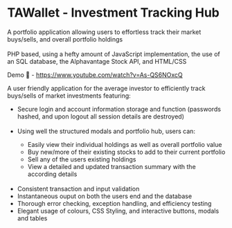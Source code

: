 # TAWallet - Investment Tracking Hub
A portfolio application allowing users to effortless track their market buys/sells, and overall portfolio holdings
<br><br>
PHP based, using a hefty amount of JavaScript implementation, the use of an SQL database, the Alphavantage Stock API, and HTML/CSS

Demo 🎥 - https://www.youtube.com/watch?v=As-QS6NOxcQ

A user friendly application for the average investor to efficiently track buys/sells of market investments featuring:
<ul>
  <li> Secure login and account information storage and function (passwords hashed, and upon logout all session details are destroyed)</li>
  <br>
  <li> Using well the structured modals and portfolio hub, users can:</li>
  <ul>
    <li> Easily view their individual holdings as well as overall portfolio value</li>
    <li> Buy new/more of their existing stocks to add to their current portfolio</li>
    <li> Sell any of the users existing holdings</li></li>
    <li> View a detailed and updated transaction summary with the according details</li>
  </ul>
  <br>
  <li> Consistent transaction and input validation</li>
  <li> Instantaneous ouput on both the users end and the database</li>
  <li> Thorough error checking, exception handling, and efficiency testing</li>
  <li> Elegant usage of colours, CSS Styling, and interactive buttons, modals and tables
</ul><br>
